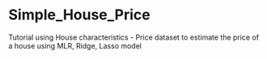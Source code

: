 # Simple_House_Price
Tutorial using House characteristics - Price dataset to estimate the price of a house using MLR, Ridge, Lasso model 
